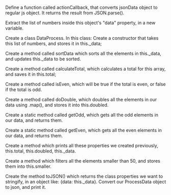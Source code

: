 Define a function called actionCallback, that converts jsonData object to regular js object. It returns the result from JSON.parse().

Extract the list of numbers inside this object's "data" property, in a new variable.

Create a class DataProcess.
In this class:
Create a constructor that takes this list of numbers, and stores it in this._data;

Create a method called sortData which sorts all the elements in this._data, and updates this._data to be sorted.

Create a method called calculateTotal, which calculates a total for this array, and saves it in this.total;

Create a method called isEven, which will be true if the total is even, or false if the total is odd.

Create a method called doDouble, which doubles all the elements in our data using .map(), and stores it into this.doubled. 

Create a static method called getOdd, which gets all the odd elements in our data, and returns them.

Create a static method called getEven, which gets all the even elements in our data, and returns them.

Create a method which prints all these properties we created previously, this.total, this.doubled, this._data.

Create a method which filters all the elements smaller than 50, and stores them into this.smaller.

Create the method toJSON() which returns the class properties we want to stringify, in an object like: {data: this._data}.
Convert our ProcessData object to json, and print it.




